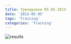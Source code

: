 ```yaml
---
title: Тренировки 05.05.2013
date: '2013-05-05'
tags: 'Training'
categories: 'Training'
---
```


![results](/assets/graphs/2013-05-05-workout.png)
